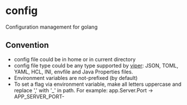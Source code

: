 # config
Configuration management for golang

## Convention
- config file could be in home or in current directory
- config file type could be any type supported by [viper](https://github.com/spf13/viper#reading-config-files): JSON, TOML, YAML, HCL, INI, envfile and Java Properties files.
- Environment variables are not-prefixed (by default)
- To set a flag via environment variable, make all letters uppercase and replace ',' with '_' in path. For example: app.Server.Port -> APP_SERVER_PORT- 